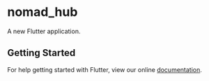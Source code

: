 # nomad_hub

A new Flutter application.

## Getting Started

For help getting started with Flutter, view our online
[documentation](https://flutter.io/).
